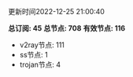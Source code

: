 更新时间2022-12-25 21:00:40

**总订阅: 45**
**总节点: 708**
**有效节点: 116**
- v2ray节点: 111
- ss节点: 1
- trojan节点: 4
